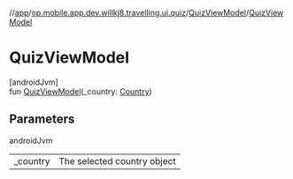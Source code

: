 //[app](../../../index.md)/[op.mobile.app.dev.willkj8.travelling.ui.quiz](../index.md)/[QuizViewModel](index.md)/[QuizViewModel](-quiz-view-model.md)

# QuizViewModel

[androidJvm]\
fun [QuizViewModel](-quiz-view-model.md)(_country: [Country](../../op.mobile.app.dev.willkj8.travelling.model/-country/index.md))

## Parameters

androidJvm

| | |
|---|---|
| _country | The selected country object |
